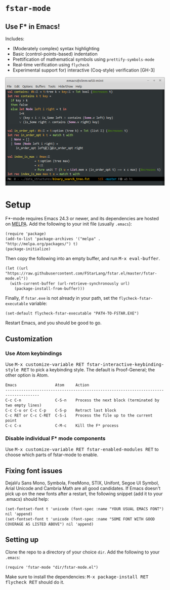 # `fstar-mode`

## Use F* in Emacs!

Includes:

* (Moderately complex) syntax highlighting
* Basic (control-points-based) indentation
* Prettification of mathematical symbols using `prettify-symbols-mode`
* Real-time verification using `flycheck`
* Experimental support for) interactive (Coq-style) verification [GH-3]

![Screenshot](img/fstar-mode.png)

# Setup

F*-mode requires Emacs 24.3 or newer, and its dependencies are hosted on [MELPA](https://melpa.org). Add the following to your init file (usually `.emacs`):

```elisp
(require 'package)
(add-to-list 'package-archives '("melpa" . "http://melpa.org/packages/") t)
(package-initialize)
```

Then copy the following into an empty buffer, and run <kbd>M-x eval-buffer</kbd>.

```elisp
(let ((url "https://raw.githubusercontent.com/FStarLang/fstar.el/master/fstar-mode.el"))
  (with-current-buffer (url-retrieve-synchronously url)
    (package-install-from-buffer)))
```

Finally, if `fstar.exe` is not already in your path, set the `flycheck-fstar-executable` variable:

```elisp
(set-default flycheck-fstar-executable "PATH-TO-FSTAR.EXE")
```

Restart Emacs, and you should be good to go.

## Customization

### Use Atom keybindings

Use <kbd>M-x customize-variable RET fstar-interactive-keybinding-style RET</kbd> to pick a keybinding style. The default is Proof-General; the other option is Atom.

```
Emacs                 Atom     Action
-------------------------------------------------------------------------------------
C-c C-n               C-S-n    Process the next block (terminated by two empty lines)
C-c C-u or C-c C-p    C-S-p    Retract last block
C-c RET or C-c C-RET  C-S-i    Process the file up to the current point
C-c C-x               C-M-c    Kill the F* process
```

### Disable individual F* mode components

Use <kbd>M-x customize-variable RET fstar-enabled-modules RET</kbd> to choose which parts of fstar-mode to enable.

## Fixing font issues

DejaVu Sans Mono, Symbola, FreeMono, STIX, Unifont, Segoe UI Symbol, Arial Unicode and Cambria Math are all good candidates. If Emacs doesn't pick up on the new fonts after a restart, the following snippet (add it to your .emacs) should help:

```elisp
(set-fontset-font t 'unicode (font-spec :name "YOUR USUAL EMACS FONT") nil 'append)
(set-fontset-font t 'unicode (font-spec :name "SOME FONT WITH GOOD COVERAGE AS LISTED ABOVE") nil 'append)
```

## Setting up

Clone the repo to a directory of your choice `dir`. Add the following to your `.emacs`:

```elisp
(require 'fstar-mode "dir/fstar-mode.el")
```

Make sure to install the dependencies: <kbd>M-x package-install RET flycheck RET</kbd> should do it.
